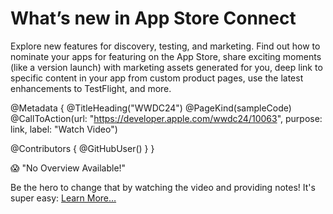 # What’s new in App Store Connect

Explore new features for discovery, testing, and marketing. Find out how to nominate your apps for featuring on the App Store, share exciting moments (like a version launch) with marketing assets generated for you, deep link to specific content in your app from custom product pages, use the latest enhancements to TestFlight, and more.

@Metadata {
   @TitleHeading("WWDC24")
   @PageKind(sampleCode)
   @CallToAction(url: "https://developer.apple.com/wwdc24/10063", purpose: link, label: "Watch Video")

   @Contributors {
      @GitHubUser(<replace this with your GitHub handle>)
   }
}

😱 "No Overview Available!"

Be the hero to change that by watching the video and providing notes! It's super easy:
 [Learn More…](https://wwdcnotes.github.io/WWDCNotes/documentation/wwdcnotes/contributing)
